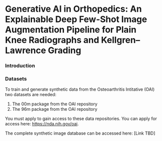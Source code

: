 # Generative AI in Orthopedics: An Explainable Deep Few-Shot Image Augmentation Pipeline for Plain Knee Radiographs and Kellgren–Lawrence Grading

### Introduction

### Datasets
To train and generate synthetic data from the Osteoarthritis Intitative (OAI) two datasets are needed:
1. The 00m package from the OAI repository
2. The 96m package from the OAI repository

You must apply to gain access to these data repositories. You can apply for access here: https://nda.nih.gov/oai. 

The complete synthetic image database can be accessed here: [Link TBD]

